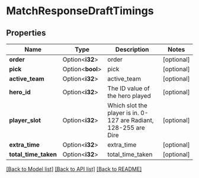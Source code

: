# MatchResponseDraftTimings

## Properties

Name | Type | Description | Notes
------------ | ------------- | ------------- | -------------
**order** | Option<**i32**> | order | [optional]
**pick** | Option<**bool**> | pick | [optional]
**active_team** | Option<**i32**> | active_team | [optional]
**hero_id** | Option<**i32**> | The ID value of the hero played | [optional]
**player_slot** | Option<**i32**> | Which slot the player is in. 0-127 are Radiant, 128-255 are Dire | [optional]
**extra_time** | Option<**i32**> | extra_time | [optional]
**total_time_taken** | Option<**i32**> | total_time_taken | [optional]

[[Back to Model list]](../README.md#documentation-for-models) [[Back to API list]](../README.md#documentation-for-api-endpoints) [[Back to README]](../README.md)


